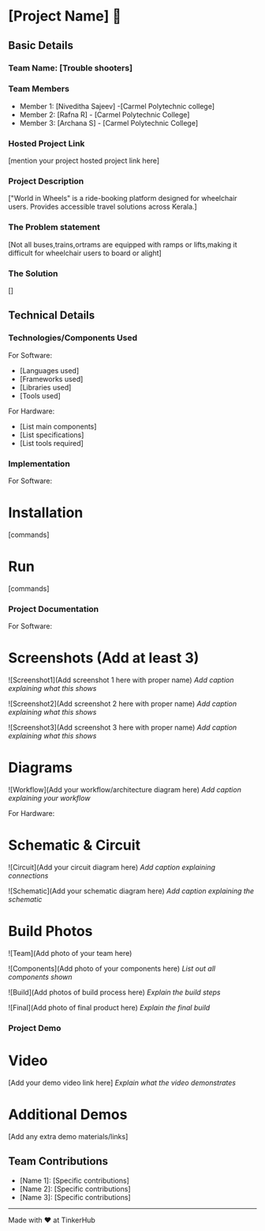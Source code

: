 # [Project Name] 🎯


## Basic Details
### Team Name: [Trouble shooters]


### Team Members
- Member 1: [Niveditha Sajeev] -[Carmel Polytechnic college]
- Member 2: [Rafna R] - [Carmel Polytechnic College]
- Member 3: [Archana S] - [Carmel Polytechnic College]

### Hosted Project Link
[mention your project hosted project link here]

### Project Description
["World in Wheels" is a ride-booking platform designed for wheelchair users.
Provides accessible travel solutions across Kerala.]

### The Problem statement
[Not all buses,trains,ortrams are equipped with ramps or lifts,making it difficult for wheelchair users to board or alight]

### The Solution
[]

## Technical Details
### Technologies/Components Used
For Software:
- [Languages used]
- [Frameworks used]
- [Libraries used]
- [Tools used]

For Hardware:
- [List main components]
- [List specifications]
- [List tools required]

### Implementation
For Software:
# Installation
[commands]

# Run
[commands]

### Project Documentation
For Software:

# Screenshots (Add at least 3)
![Screenshot1](Add screenshot 1 here with proper name)
*Add caption explaining what this shows*

![Screenshot2](Add screenshot 2 here with proper name)
*Add caption explaining what this shows*

![Screenshot3](Add screenshot 3 here with proper name)
*Add caption explaining what this shows*

# Diagrams
![Workflow](Add your workflow/architecture diagram here)
*Add caption explaining your workflow*

For Hardware:

# Schematic & Circuit
![Circuit](Add your circuit diagram here)
*Add caption explaining connections*

![Schematic](Add your schematic diagram here)
*Add caption explaining the schematic*

# Build Photos
![Team](Add photo of your team here)


![Components](Add photo of your components here)
*List out all components shown*

![Build](Add photos of build process here)
*Explain the build steps*

![Final](Add photo of final product here)
*Explain the final build*

### Project Demo
# Video
[Add your demo video link here]
*Explain what the video demonstrates*

# Additional Demos
[Add any extra demo materials/links]

## Team Contributions
- [Name 1]: [Specific contributions]
- [Name 2]: [Specific contributions]
- [Name 3]: [Specific contributions]

---
Made with ❤️ at TinkerHub

